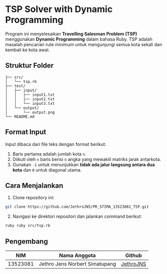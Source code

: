 # TSP Solver with Dynamic Programming

Program ini menyelesaikan **Travelling Salesman Problem (TSP)** menggunakan **Dynamic Programming** dalam bahasa Ruby. TSP adalah masalah pencarian rute minimum untuk mengunjungi semua kota sekali dan kembali ke kota awal.

## Struktur Folder

```
├── src/
│   └── tsp.rb
├── test/
│   ├── input/
│   │   ├── input1.txt
│   │   ├── input2.txt
│   │   └── input3.txt
│   └── output/
│       └── output.png
└── README.md
```

## Format Input

Input dibaca dari file teks dengan format berikut:

1. Baris pertama adalah jumlah kota `n`.
2. Diikuti oleh `n` baris berisi `n` angka yang mewakili matriks jarak antarkota.
3. Gunakan `-1` untuk menunjukkan **tidak ada jalur langsung antara dua kota** dan `0` untuk diagonal utama.


## Cara Menjalankan

1. Clone repository ini:

```bash
git clone https://github.com/JethroJNS/PR_STIMA_13523081_TSP.git
```

2. Navigasi ke direktori repositori dan jalankan command berikut:

```bash
ruby ruby src/tsp.rb
```

## Pengembang

| **NIM**  | **Nama Anggota**               | **Github** |
| -------- | ------------------------------ | ---------- |
| 13523081 | Jethro Jens Norbert Simatupang | [JethroJNS](https://github.com/JethroJNS) |